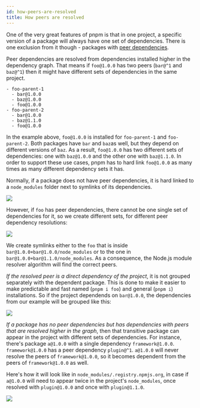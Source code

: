 ```yaml
---
id: how-peers-are-resolved
title: How peers are resolved
---
```


One of the very great features of pnpm is that in one project, a specific version of a package will always have
one set of dependencies. There is one exclusion from it though - packages with [peer dependencies](https://docs.npmjs.com/files/package.json#peerdependencies).

Peer dependencies are resolved from dependencies installed higher in the dependency graph.
That means if `foo@1.0.0` has two peers (`bar@^1` and `baz@^1`) then it might have different sets of dependencies
in the same project.

```
- foo-parent-1
  - bar@1.0.0
  - baz@1.0.0
  - foo@1.0.0
- foo-parent-2
  - bar@1.0.0
  - baz@1.1.0
  - foo@1.0.0
```

In the example above, `foo@1.0.0` is installed for `foo-parent-1` and `foo-parent-2`. Both packages have `bar` and `baz`as well, but
they depend on different versions of `baz`. As a result, `foo@1.0.0` has two different sets of dependencies: one with `baz@1.0.0`
and the other one with `baz@1.1.0`. In order to support these use cases, pnpm has to hard link `foo@1.0.0` as many times as many different dependency sets it has.

Normally, if a package does not have peer dependencies, it is hard linked to a `node_modules` folder next to symlinks of its dependencies.

![](/img/how-peers-are-resolved/1.png)

However, if `foo` has peer dependencies, there cannot be one single set of dependencies for it, so
we create different sets, for different peer dependency resolutions:

![](/img/how-peers-are-resolved/2.png)

We create symlinks either to the `foo` that is inside `bar@1.0.0+bar@1.0.0/node_modules` or to the one in `bar@1.0.0+bar@1.1.0/node_modules`.
As a consequence, the Node.js module resolver algorithm will find the correct peers.

*If the resolved peer is a direct dependency of the project*, it is not grouped separately with the dependent package.
This is done to make it easier to make predictable and fast named (`pnpm i foo`) and general (`pnpm i`) installations.
So if the project dependends on `bar@1.0.0`, the dependencies from our example will be grouped like this:

![](/img/how-peers-are-resolved/3.png)

*If a package has no peer dependencies but has dependencies with peers that are resolved higher in the graph*, then
that transitive package can appear in the project with different sets of dependencies. For instance, there's package `a@1.0.0`
with a single dependency `framework@1.0.0`. `framework@1.0.0` has a peer dependency `plugin@^1`. `a@1.0.0` will never resolve the
peers of `framework@1.0.0`, so it becomes dependent from the peers of `framework@1.0.0` as well.

Here's how it will look like in `node_modules/.registry.npmjs.org`, in case if `a@1.0.0` will need to appear twice in the project's
`node_modules`, once resolved with `plugin@1.0.0` and once with `plugin@1.1.0`.

![](/img/how-peers-are-resolved/4.png)
